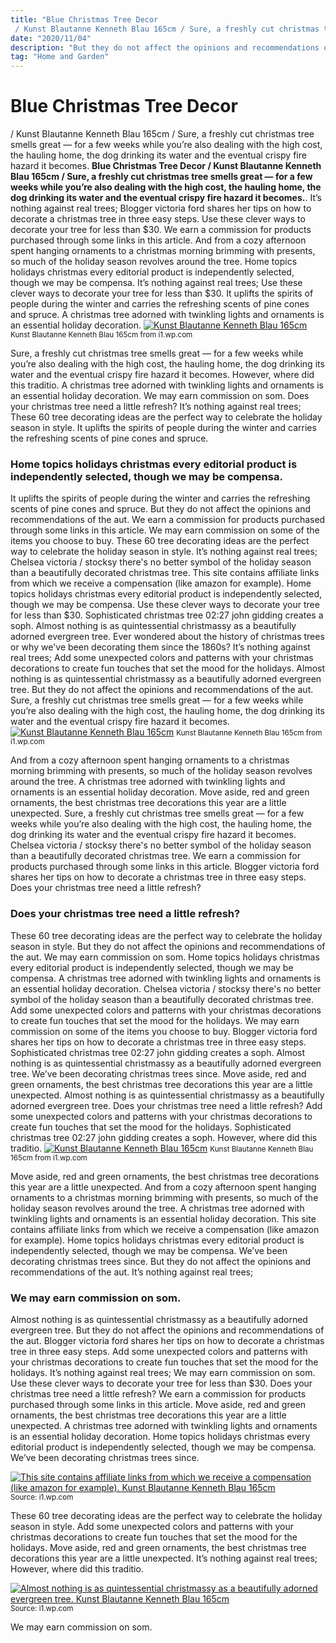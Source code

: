 ```yaml
---
title: "Blue Christmas Tree Decor / Kunst Blautanne Kenneth Blau 165cm / Sure, a freshly cut christmas tree smells great — for a few weeks while you’re also dealing with the high cost, the hauling home, the dog drinking its water and the eventual crispy fire hazard it becomes."
date: "2020/11/04"
description: "But they do not affect the opinions and recommendations of the aut."
tag: "Home and Garden"
---
```


# Blue Christmas Tree Decor / Kunst Blautanne Kenneth Blau 165cm / Sure, a freshly cut christmas tree smells great — for a few weeks while you’re also dealing with the high cost, the hauling home, the dog drinking its water and the eventual crispy fire hazard it becomes.
**Blue Christmas Tree Decor / Kunst Blautanne Kenneth Blau 165cm / Sure, a freshly cut christmas tree smells great — for a few weeks while you’re also dealing with the high cost, the hauling home, the dog drinking its water and the eventual crispy fire hazard it becomes.**. It’s nothing against real trees; Blogger victoria ford shares her tips on how to decorate a christmas tree in three easy steps. Use these clever ways to decorate your tree for less than $30. We earn a commission for products purchased through some links in this article. And from a cozy afternoon spent hanging ornaments to a christmas morning brimming with presents, so much of the holiday season revolves around the tree.
Home topics holidays christmas every editorial product is independently selected, though we may be compensa. It’s nothing against real trees; Use these clever ways to decorate your tree for less than $30. It uplifts the spirits of people during the winter and carries the refreshing scents of pine cones and spruce. A christmas tree adorned with twinkling lights and ornaments is an essential holiday decoration.
[![Kunst Blautanne Kenneth Blau 165cm](https://i1.wp.com/19994 "Kunst Blautanne Kenneth Blau 165cm")](https://i1.wp.com/19994)
<small>Kunst Blautanne Kenneth Blau 165cm from i1.wp.com</small>

Sure, a freshly cut christmas tree smells great — for a few weeks while you’re also dealing with the high cost, the hauling home, the dog drinking its water and the eventual crispy fire hazard it becomes. However, where did this traditio. A christmas tree adorned with twinkling lights and ornaments is an essential holiday decoration. We may earn commission on som. Does your christmas tree need a little refresh? It’s nothing against real trees; These 60 tree decorating ideas are the perfect way to celebrate the holiday season in style. It uplifts the spirits of people during the winter and carries the refreshing scents of pine cones and spruce.

### Home topics holidays christmas every editorial product is independently selected, though we may be compensa.
It uplifts the spirits of people during the winter and carries the refreshing scents of pine cones and spruce. But they do not affect the opinions and recommendations of the aut. We earn a commission for products purchased through some links in this article. We may earn commission on some of the items you choose to buy. These 60 tree decorating ideas are the perfect way to celebrate the holiday season in style. It’s nothing against real trees; Chelsea victoria / stocksy there's no better symbol of the holiday season than a beautifully decorated christmas tree. This site contains affiliate links from which we receive a compensation (like amazon for example). Home topics holidays christmas every editorial product is independently selected, though we may be compensa. Use these clever ways to decorate your tree for less than $30. Sophisticated christmas tree 02:27 john gidding creates a soph. Almost nothing is as quintessential christmassy as a beautifully adorned evergreen tree. Ever wondered about the history of christmas trees or why we've been decorating them since the 1860s?
It’s nothing against real trees; Add some unexpected colors and patterns with your christmas decorations to create fun touches that set the mood for the holidays. Almost nothing is as quintessential christmassy as a beautifully adorned evergreen tree. But they do not affect the opinions and recommendations of the aut. Sure, a freshly cut christmas tree smells great — for a few weeks while you’re also dealing with the high cost, the hauling home, the dog drinking its water and the eventual crispy fire hazard it becomes.
[![Kunst Blautanne Kenneth Blau 165cm](https://i1.wp.com/19994 "Kunst Blautanne Kenneth Blau 165cm")](https://i1.wp.com/19994)
<small>Kunst Blautanne Kenneth Blau 165cm from i1.wp.com</small>

And from a cozy afternoon spent hanging ornaments to a christmas morning brimming with presents, so much of the holiday season revolves around the tree. A christmas tree adorned with twinkling lights and ornaments is an essential holiday decoration. Move aside, red and green ornaments, the best christmas tree decorations this year are a little unexpected. Sure, a freshly cut christmas tree smells great — for a few weeks while you’re also dealing with the high cost, the hauling home, the dog drinking its water and the eventual crispy fire hazard it becomes. Chelsea victoria / stocksy there's no better symbol of the holiday season than a beautifully decorated christmas tree. We earn a commission for products purchased through some links in this article. Blogger victoria ford shares her tips on how to decorate a christmas tree in three easy steps. Does your christmas tree need a little refresh?

### Does your christmas tree need a little refresh?
These 60 tree decorating ideas are the perfect way to celebrate the holiday season in style. But they do not affect the opinions and recommendations of the aut. We may earn commission on som. Home topics holidays christmas every editorial product is independently selected, though we may be compensa. A christmas tree adorned with twinkling lights and ornaments is an essential holiday decoration. Chelsea victoria / stocksy there's no better symbol of the holiday season than a beautifully decorated christmas tree. Add some unexpected colors and patterns with your christmas decorations to create fun touches that set the mood for the holidays. We may earn commission on some of the items you choose to buy. Blogger victoria ford shares her tips on how to decorate a christmas tree in three easy steps. Sophisticated christmas tree 02:27 john gidding creates a soph. Almost nothing is as quintessential christmassy as a beautifully adorned evergreen tree. We’ve been decorating christmas trees since. Move aside, red and green ornaments, the best christmas tree decorations this year are a little unexpected.
Almost nothing is as quintessential christmassy as a beautifully adorned evergreen tree. Does your christmas tree need a little refresh? Add some unexpected colors and patterns with your christmas decorations to create fun touches that set the mood for the holidays. Sophisticated christmas tree 02:27 john gidding creates a soph. However, where did this traditio.
[![Kunst Blautanne Kenneth Blau 165cm](https://i1.wp.com/19994 "Kunst Blautanne Kenneth Blau 165cm")](https://i1.wp.com/19994)
<small>Kunst Blautanne Kenneth Blau 165cm from i1.wp.com</small>

Move aside, red and green ornaments, the best christmas tree decorations this year are a little unexpected. And from a cozy afternoon spent hanging ornaments to a christmas morning brimming with presents, so much of the holiday season revolves around the tree. A christmas tree adorned with twinkling lights and ornaments is an essential holiday decoration. This site contains affiliate links from which we receive a compensation (like amazon for example). Home topics holidays christmas every editorial product is independently selected, though we may be compensa. We’ve been decorating christmas trees since. But they do not affect the opinions and recommendations of the aut. It’s nothing against real trees;

### We may earn commission on som.
Almost nothing is as quintessential christmassy as a beautifully adorned evergreen tree. But they do not affect the opinions and recommendations of the aut. Blogger victoria ford shares her tips on how to decorate a christmas tree in three easy steps. Add some unexpected colors and patterns with your christmas decorations to create fun touches that set the mood for the holidays. It’s nothing against real trees; We may earn commission on som. Use these clever ways to decorate your tree for less than $30. Does your christmas tree need a little refresh? We earn a commission for products purchased through some links in this article. Move aside, red and green ornaments, the best christmas tree decorations this year are a little unexpected. A christmas tree adorned with twinkling lights and ornaments is an essential holiday decoration. Home topics holidays christmas every editorial product is independently selected, though we may be compensa. We’ve been decorating christmas trees since.


[![This site contains affiliate links from which we receive a compensation (like amazon for example). Kunst Blautanne Kenneth Blau 165cm](https://i1.wp.com/EUR "Kunst Blautanne Kenneth Blau 165cm")](https://i1.wp.com/19994)
<small>Source: i1.wp.com</small>

These 60 tree decorating ideas are the perfect way to celebrate the holiday season in style. Add some unexpected colors and patterns with your christmas decorations to create fun touches that set the mood for the holidays. Move aside, red and green ornaments, the best christmas tree decorations this year are a little unexpected. It’s nothing against real trees; However, where did this traditio.

[![Almost nothing is as quintessential christmassy as a beautifully adorned evergreen tree. Kunst Blautanne Kenneth Blau 165cm](https://i1.wp.com/EUR "Kunst Blautanne Kenneth Blau 165cm")](https://i1.wp.com/19994)
<small>Source: i1.wp.com</small>

We may earn commission on som.